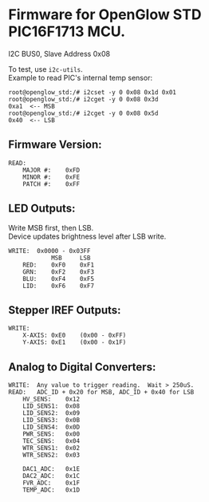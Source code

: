 # Firmware for OpenGlow STD PIC16F1713 MCU.
I2C BUS0, Slave Address 0x08  
  
To test, use ```i2c-utils```.  
Example to read PIC's internal temp sensor:
```console
root@openglow_std:/# i2cset -y 0 0x08 0x1d 0x01
root@openglow_std:/# i2cget -y 0 0x08 0x3d
0xa1  <-- MSB
root@openglow_std:/# i2cget -y 0 0x08 0x5d
0x40  <-- LSB
```
## Firmware Version:  
```
READ:  
    MAJOR #:    0xFD  
    MINOR #:    0xFE  
    PATCH #:    0xFF  
```
   
## LED Outputs:  
Write MSB first, then LSB.  
Device updates brightness level after LSB write.
```
WRITE:  0x0000 - 0x03FF  
            MSB     LSB  
    RED:    0xF0    0xF1  
    GRN:    0xF2    0xF3  
    BLU:    0xF4    0xF5  
    LID:    0xF6    0xF7  
```

## Stepper IREF Outputs:  
```
WRITE:  
    X-AXIS: 0xE0    (0x00 - 0xFF)  
    Y-AXIS: 0xE1    (0x00 - 0x1F)  
```  
## Analog to Digital Converters:  
```
WRITE:  Any value to trigger reading.  Wait > 250uS.  
READ:   ADC_ID + 0x20 for MSB, ADC_ID + 0x40 for LSB  
    HV_SENS:    0x12  
    LID_SENS1:  0x08  
    LID_SENS2:  0x09  
    LID_SENS3:  0x0B  
    LID_SENS4:  0x0D  
    PWR_SENS:   0x00  
    TEC_SENS:   0x04  
    WTR_SENS1:  0x02  
    WTR_SENS2:  0x03  
  
    DAC1_ADC:   0x1E  
    DAC2_ADC:   0x1C  
    FVR_ADC:    0x1F  
    TEMP_ADC:   0x1D  
```
